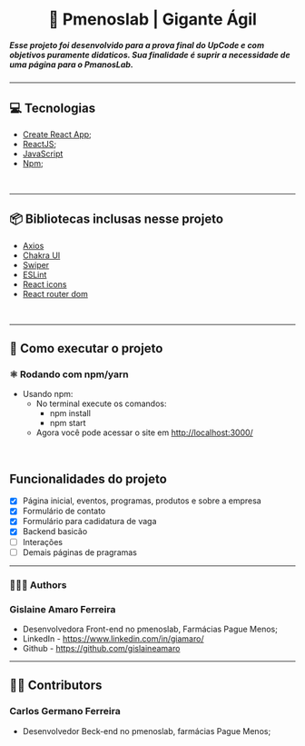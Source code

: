 <h1 align="center">
🚀 Pmenoslab | Gigante Ágil
</h1>

##### Esse projeto foi desenvolvido para a prova final do UpCode e com objetivos puramente didaticos. Sua finalidade é suprir a necessidade de uma página para o PmanosLab.

---

## 💻 Tecnologias

- [Create React App](https://create-react-app.dev/);
- [ReactJS](https://pt-br.reactjs.org/);
- [JavaScript](https://www.javascript.com/)
- [Npm](https://www.npmjs.com/);

<br/>

---

## 📦 Bibliotecas inclusas nesse projeto

- [Axios](https://www.npmjs.com/package/axios)
- [Chakra UI](https://chakra-ui.com/)
- [Swiper](https://swiperjs.com/)
- [ESLint](https://eslint.org/)
- [React icons](https://www.npmjs.com/package/react-icons)
- [React router dom](https://www.npmjs.com/package/react-router)

<br/>

---

## 🚀 Como executar o projeto

### ⚛ Rodando com npm/yarn

- Usando npm:
  - No terminal execute os comandos:
    - npm install
    - npm start
  - Agora você pode acessar o site em <http://localhost:3000/>

<br/>

## Funcionalidades do projeto

- [x] Página inicial, eventos, programas, produtos e sobre a empresa
- [x] Formulário de contato
- [x] Formulário para cadidatura de vaga
- [x] Backend basicão
- [ ] Interações
- [ ] Demais páginas de pragramas

---

### 🙋🏾‍♂️ Authors

### Gislaine Amaro Ferreira

- Desenvolvedora Front-end no pmenoslab, Farmácias Pague Menos;
- LinkedIn - <https://www.linkedin.com/in/giamaro/>
- Github - <https://github.com/gislaineamaro>

---

## 👏🏾 Contributors

### Carlos Germano Ferreira

- Desenvolvedor Beck-end no pmenoslab, farmácias Pague Menos;
